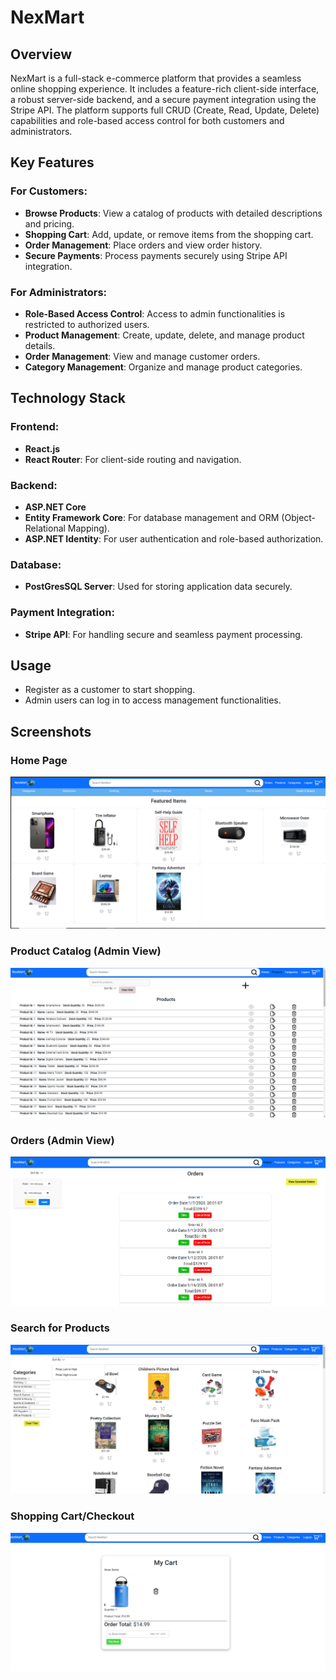 # NexMart

## Overview

NexMart is a full-stack e-commerce platform that provides a seamless online shopping experience. It includes a feature-rich client-side interface, a robust server-side backend, and a secure payment integration using the Stripe API. The platform supports full CRUD (Create, Read, Update, Delete) capabilities and role-based access control for both customers and administrators.

## Key Features

### For Customers:

- **Browse Products**: View a catalog of products with detailed descriptions and pricing.
- **Shopping Cart**: Add, update, or remove items from the shopping cart.
- **Order Management**: Place orders and view order history.
- **Secure Payments**: Process payments securely using Stripe API integration.

### For Administrators:

- **Role-Based Access Control**: Access to admin functionalities is restricted to authorized users.
- **Product Management**: Create, update, delete, and manage product details.
- **Order Management**: View and manage customer orders.
- **Category Management**: Organize and manage product categories.

## Technology Stack

### Frontend:

- **React.js**
- **React Router**: For client-side routing and navigation.

### Backend:

- **ASP.NET Core**
- **Entity Framework Core**: For database management and ORM (Object-Relational Mapping).
- **ASP.NET Identity**: For user authentication and role-based authorization.

### Database:

- **PostGresSQL Server**: Used for storing application data securely.

### Payment Integration:

- **Stripe API**: For handling secure and seamless payment processing.

## Usage

- Register as a customer to start shopping.
- Admin users can log in to access management functionalities.

## Screenshots

### Home Page

![Home Page](screenshots/home-page.png)

### Product Catalog (Admin View)

![Product Catalog](screenshots/products.png)

### Orders (Admin View)

![Orders](screenshots/orders.png)

### Search for Products

![Product Search](screenshots/search.png)

### Shopping Cart/Checkout

![Shopping Cart](screenshots/cart.png)
